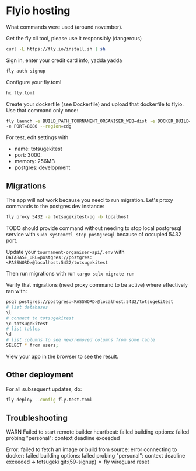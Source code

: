 # Flyio hosting

What commands were used (around november).

Get the fly cli tool, please use it responsibly (dangerous)

```bash
curl -L https://fly.io/install.sh | sh
```

Sign in, enter your credit card info, yadda yadda

```bash
fly auth signup
```

Configure your fly.toml

```bash
hx fly.toml
```

Create your dockerfile (see Dockerfile) and upload that dockerfile to flyio.
Use that command only once:

```bash
fly launch -e BUILD_PATH_TOURNAMENT_ORGANISER_WEB=dist -e DOCKER_BUILD=1 \
-e PORT=8080 --region=cdg
```

For test, edit settings with

* name: totsugekitest
* port: 3000:
* memory: 256MB
* postgres: development

## Migrations

The app will not work because you need to run migration. Let's proxy commands
to the postgres dev instance:

```bash
fly proxy 5432 -a totsugekitest-pg -b localhost
```

TODO should provide command without needing to stop local postgresql service
with `sudo systemctl stop postgresql` because of occupied 5432 port.

Update your `tournament-organiser-api/.env` with
`DATABASE_URL=postgres://postgres:<PASSWORD>@localhost:5432/totsugekitest`

Then run migrations with run `cargo sqlx migrate run`

Verify that migrations (need proxy command to be active) where effectively ran
with: 

```bash
psql postgres://postgres:<PASSWORD>@localhost:5432/totsugekitest
# list databases
\l
# connect to totsugekitest
\c totsugekitest
# list tables
\d
# list columns to see new/removed columns from some table
SELECT * from users;
```

View your app in the browser to see the result.

## Other deployment

For all subsequent updates, do:

```bash
fly deploy --config fly.test.toml
```

## Troubleshooting

WARN Failed to start remote builder heartbeat: failed building options: failed probing "personal": context deadline exceeded

Error: failed to fetch an image or build from source: error connecting to docker: failed building options: failed probing "personal": context deadline exceeded
➜  totsugeki git:(59-signup) ✗ fly wireguard reset
